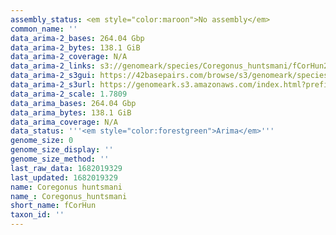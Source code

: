 ```yaml
---
assembly_status: <em style="color:maroon">No assembly</em>
common_name: ''
data_arima-2_bases: 264.04 Gbp
data_arima-2_bytes: 138.1 GiB
data_arima-2_coverage: N/A
data_arima-2_links: s3://genomeark/species/Coregonus_huntsmani/fCorHun2/genomic_data/arima/<br>
data_arima-2_s3gui: https://42basepairs.com/browse/s3/genomeark/species/Coregonus_huntsmani/fCorHun2/genomic_data/arima/
data_arima-2_s3url: https://genomeark.s3.amazonaws.com/index.html?prefix=species/Coregonus_huntsmani/fCorHun2/genomic_data/arima/
data_arima-2_scale: 1.7809
data_arima_bases: 264.04 Gbp
data_arima_bytes: 138.1 GiB
data_arima_coverage: N/A
data_status: '''<em style="color:forestgreen">Arima</em>'''
genome_size: 0
genome_size_display: ''
genome_size_method: ''
last_raw_data: 1682019329
last_updated: 1682019329
name: Coregonus huntsmani
name_: Coregonus_huntsmani
short_name: fCorHun
taxon_id: ''
---
```

